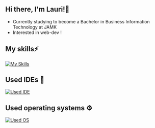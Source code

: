 ## Hi there, I'm Lauri!👋

- Currently studying to become a Bachelor in Business Information Technology at JAMK
- Interested in web-dev !

## My skills⚡

[![My Skills](https://skillicons.dev/icons?i=cs,java,regex,html,css,js,npm,nodejs,ts,svelte,git,aws&perline=6)](https://skillicons.dev)

## Used IDEs 🔧

[![Used IDE](https://skillicons.dev/icons?i=vscode,visualstudio,eclipse)](https://skillicons.dev)

## Used operating systems ⚙️

[![Used OS](https://skillicons.dev/icons?i=windows,linux)](https://skillicons.dev)

<!--
**laanhema/laanhema** is a ✨ _special_ ✨ repository because its `README.md` (this file) appears on your GitHub profile.

Here are some ideas to get you started:

- 🔭 I’m currently working on ...
- 🌱 I’m currently learning ...
- 👯 I’m looking to collaborate on ...
- 🤔 I’m looking for help with ...
- 💬 Ask me about ...
- 📫 How to reach me: ...
- 😄 Pronouns: ...
- ⚡ Fun fact: ...
-->
